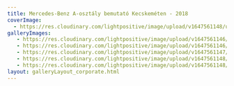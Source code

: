 ```yaml
---
title: Mercedes-Benz A-osztály bemutató Kecskeméten - 2018
coverImage:
  - https://res.cloudinary.com/lightpositive/image/upload/v1647561148/uploads/Mercedes-Benz%20A-oszt%C3%A1ly%20bemutat%C3%B3%20Kecskem%C3%A9ten%20-%202018/Mercedes_A_oszt%C3%A1ly1.jpg
galleryImages:
   - https://res.cloudinary.com/lightpositive/image/upload/v1647561146/uploads/Mercedes-Benz%20A-oszt%C3%A1ly%20bemutat%C3%B3%20Kecskem%C3%A9ten%20-%202018/Mercedes_A_oszt%C3%A1ly4.jpg
   - https://res.cloudinary.com/lightpositive/image/upload/v1647561146/uploads/Mercedes-Benz%20A-oszt%C3%A1ly%20bemutat%C3%B3%20Kecskem%C3%A9ten%20-%202018/Mercedes_A_oszt%C3%A1ly2.jpg
   - https://res.cloudinary.com/lightpositive/image/upload/v1647561147/uploads/Mercedes-Benz%20A-oszt%C3%A1ly%20bemutat%C3%B3%20Kecskem%C3%A9ten%20-%202018/Mercedes_A_oszt%C3%A1ly3.jpg
   - https://res.cloudinary.com/lightpositive/image/upload/v1647561148/uploads/Mercedes-Benz%20A-oszt%C3%A1ly%20bemutat%C3%B3%20Kecskem%C3%A9ten%20-%202018/Mercedes_A_oszt%C3%A1ly5.jpg
   - https://res.cloudinary.com/lightpositive/image/upload/v1647561148/uploads/Mercedes-Benz%20A-oszt%C3%A1ly%20bemutat%C3%B3%20Kecskem%C3%A9ten%20-%202018/Mercedes_A_oszt%C3%A1ly1.jpg
layout: galleryLayout_corporate.html
---
```

